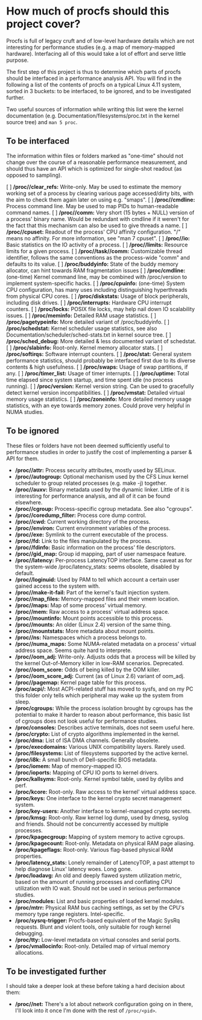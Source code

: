 # How much of procfs should this project cover?

Procfs is full of legacy cruft and of low-level hardware details which are not
interesting for performance studies (e.g. a map of memory-mapped hardware).
Interfacing all of this would take a lot of effort and serve little purpose.

The first step of this project is thus to determine which parts of procfs should
be interfaced in a performance analysis API. You will find in the following a
list of the contents of procfs on a typical Linux 4.11 system, sorted in 3
buckets: to be interfaced, to be ignored, and to be investigated further.

Two useful sources of information while writing this list were the kernel
documentation (e.g. Documentation/filesystems/proc.txt in the kernel source
tree) and `man 5 proc`.

## To be interfaced

The information within files or folders marked as "one-time" should not change
over the course of a reasonable performance measurement, and should thus have
an API which is optimized for single-shot readout (as opposed to sampling).

[ ] **/proc/<pid>/clear_refs:** Write-only. May be used to estimate the memory
    working set of a process by clearing various page accessed/dirty bits, with
    the aim to check them again later on using e.g. "smaps".
[ ] **/proc/<pid>/cmdline:** Process command line. May be used to map PIDs to
    human-readable command names.
[ ] **/proc/<pid>/comm:** Very short (15 bytes + NULL) version of a process'
    binary name. Would be redundant with cmdline if it weren't for the fact that
    this mechanism can also be used to give threads a name.
[ ] **/proc/<pid>/cpuset:** Readout of the process' CPU affinity configuration.
    "/" means no affinity. For more information, see "man 7 cpuset".
[ ] **/proc/<pid>/io:** Basic statistics on the IO activity of a process.
[ ] **/proc/<pid>/limits:** Resource limits for a given process.
[ ] **/proc/<pid>/task/<tid>/comm:** Customizable thread identifier, follows
    the same conventions as the process-wide "comm" and defaults to its value.
[ ] **/proc/buddyinfo:** State of the buddy memory allocator, can hint towards
    RAM fragmentation issues
[ ] **/proc/cmdline:** (one-time) Kernel command line, may be combined with
    /proc/version to implement system-specific hacks.
[ ] **/proc/cpuinfo:** (one-time) System CPU configuration, has many uses
    including distinguishing hyperthreads from physical CPU cores.
[ ] **/proc/diskstats:** Usage of block peripherals, including disk drives.
[ ] **/proc/interrupts:** Hardware CPU interrupt counters.
[ ] **/proc/locks:** POSIX file locks, may help nail down IO scalability issues.
[ ] **/proc/meminfo:** Detailed RAM usage statistics.
[ ] **/proc/pagetypeinfo:** More detailed variant of /proc/buddyinfo.
[ ] **/proc/schedstat:** Kernel scheduler usage statistics, see also
    Documentation/scheduler/sched-stats.txt in kernel source tree.
[ ] **/proc/sched_debug:** More detailed & less documented variant of schedstat.
[ ] **/proc/slabinfo:** Root-only. Kernel memory allocator stats.
[ ] **/proc/softirqs:** Software interrupt counters.
[ ] **/proc/stat:** General system performance statistics, should probably be
    interfaced first due to its diverse contents & high usefulness.
[ ] **/proc/swaps:** Usage of swap partitions, if any.
[ ] **/proc/timer_list:** Usage of timer interrupts.
[ ] **/proc/uptime:** Total time elapsed since system startup, and time spent
    idle (no process running).
[ ] **/proc/version:** Kernel version string. Can be used to gracefully detect
    kernel version incompatibilities.
[ ] **/proc/vmstat:** Detailed virtual memory usage statistics.
[ ] **/proc/zoneinfo:** More detailed memory usage statistics, with an eye
    towards memory zones. Could prove very helpful in NUMA studies.

## To be ignored

These files or folders have not been deemed sufficiently useful to performance
studies in order to justify the cost of implementing a parser & API for them.

* **/proc/<pid>/attr:** Process security attributes, mostly used by SELinux.
* **/proc/<pid>/autogroup:** Optional mechanism used by the CFS Linux kernel
  scheduler to group related processes (e.g. make -j) together.
* **/proc/<pid>/auxv:** Binary metadata used by the dynamic linker. Little of it
  is interesting for performance analysis, and all of it can be found elsewhere.
* **/proc/<pid>/cgroup:** Process-specific cgroup metadata. See also "cgroups".
* **/proc/<pid>/coredump_filter:** Process core dump control.
* **/proc/<pid>/cwd:** Current working directory of the process.
* **/proc/<pid>/environ:** Current environment variables of the process.
* **/proc/<pid>/exe:** Symlink to the current executable of the process.
* **/proc/<pid>/fd:** Link to the files manipulated by the process.
* **/proc/<pid>/fdinfo:** Basic information on the process' file descriptors.
* **/proc/<pid>/gid_map:** Group id mapping, part of user namespace feature.
* **/proc/<pid>/latency:** Per-process LatencyTOP interface. Same caveat as for
  the system-wide /proc/latency_stats: seems obsolete, disabled by default.
* **/proc/<pid>/loginuid:** Used by PAM to tell which account a certain user
  gained access to the system with.
* **/proc/<pid>/make-it-fail:** Part of the kernel's fault injection system.
* **/proc/<pid>/map_files:** Memory-mapped files and their vmem location.
* **/proc/<pid>/maps:** Map of some process' virtual memory.
* **/proc/<pid>/mem:** Raw access to a process' virtual address space.
* **/proc/<pid>/mountinfo:** Mount points accessible to this process.
* **/proc/<pid>/mounts:** An older (Linux 2.4) version of the same thing.
* **/proc/<pid>/mountstats:** More metadata about mount points.
* **/proc/<pid>/ns:** Namespaces which a process belongs to.
* **/proc/<pid>/numa_maps:** Some NUMA-related metadata on a process' virtual
  address space. Seems quite hard to interprete.
* **/proc/<pid>/oom_adj:** Write-only. Adjusts odds that a process will be
  killed by the kernel Out-of-Memory killer in low-RAM scenarios. Deprecated.
* **/proc/<pid>/oom_score:** Odds of being killed by the OOM killer.
* **/proc/<pid>/oom_score_adj:** Current (as of Linux 2.6) variant of oom_adj.
* **/proc/<pid>/pagemap:** Kernel page table for this process.
* **/proc/acpi/:** Most ACPI-related stuff has moved to sysfs, and on my PC
  this folder only tells which peripheral may wake up the system from sleep.
* **/proc/cgroups:** While the process isolation brought by cgroups has the
  potential to make it harder to reason about performance, this basic list of
  cgroups does not look useful for performance studies.
* **/proc/consoles:** Describes active terminals, does not seem useful here.
* **/proc/crypto:** List of crypto algorithms implemented in the kernel.
* **/proc/dma:** List of ISA DMA channels. Generally obsolete.
* **/proc/execdomains:** Various UNIX compatibility layers. Rarely used.
* **/proc/filesystems:** List of filesystems supported by the active kernel.
* **/proc/i8k:** A small bunch of Dell-specific BIOS metadata.
* **/proc/iomem:** Map of memory-mapped IO.
* **/proc/ioports:** Mapping of CPU IO ports to kernel drivers.
* **/proc/kallsyms:** Root-only. Kernel symbol table, used by dylibs and perf.
* **/proc/kcore:** Root-only. Raw access to the kernel' virtual address space.
* **/proc/keys:** One interface to the kernel crypto secret management system.
* **/proc/key-users:** Another interface to kernel-managed crypto secrets.
* **/proc/kmsg:** Root-only. Raw kernel log dump, used by dmesg, syslog and
  friends. Should not be concurrently accessed by multiple processes.
* **/proc/kpagecgroup:** Mapping of system memory to active cgroups.
* **/proc/kpagecount:** Root-only. Metadata on physical RAM page aliasing.
* **/proc/kpageflags:** Root-only. Various flag-based physical RAM properties.
* **/proc/latency_stats:** Lonely remainder of LatencyTOP, a past attempt to
  help diagnose Linux' latency woes. Long gone.
* **/proc/loadavg:** An old and deeply flawed system utilization metric, based
  on the amount of running processes and conflating CPU utilization with IO
  wait. Should not be used in serious performance studies.
* **/proc/modules:** List and basic properties of loaded kernel modules.
* **/proc/mtrr:** Physical RAM bus caching settings, as set by the CPU's memory
  type range registers. Intel-specific.
* **/proc/sysrq-trigger:** Procfs-based equivalent of the Magic SysRq requests.
  Blunt and violent tools, only suitable for rough kernel debugging.
* **/proc/tty:** Low-level metadata on virtual consoles and serial ports.
* **/proc/vmallocinfo:** Root-only. Detailed map of virtual memory allocations.

## To be investigated further

I should take a deeper look at these before taking a hard decision about them:

* **/proc/<pid>/net:** There's a lot about network configuration going on in
  there, I'll look into it once I'm done with the rest of `/proc/<pid>`.
